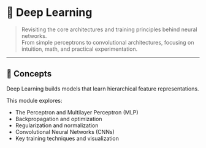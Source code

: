 # 🧩 Deep Learning

> Revisiting the core architectures and training principles behind neural networks.  
> From simple perceptrons to convolutional architectures, focusing on intuition, math, and practical experimentation.

---

## 🧩 Concepts

Deep Learning builds models that learn hierarchical feature representations.  

This module explores:

- The Perceptron and Multilayer Perceptron (MLP)
- Backpropagation and optimization
- Regularization and normalization
- Convolutional Neural Networks (CNNs)
- Key training techniques and visualization